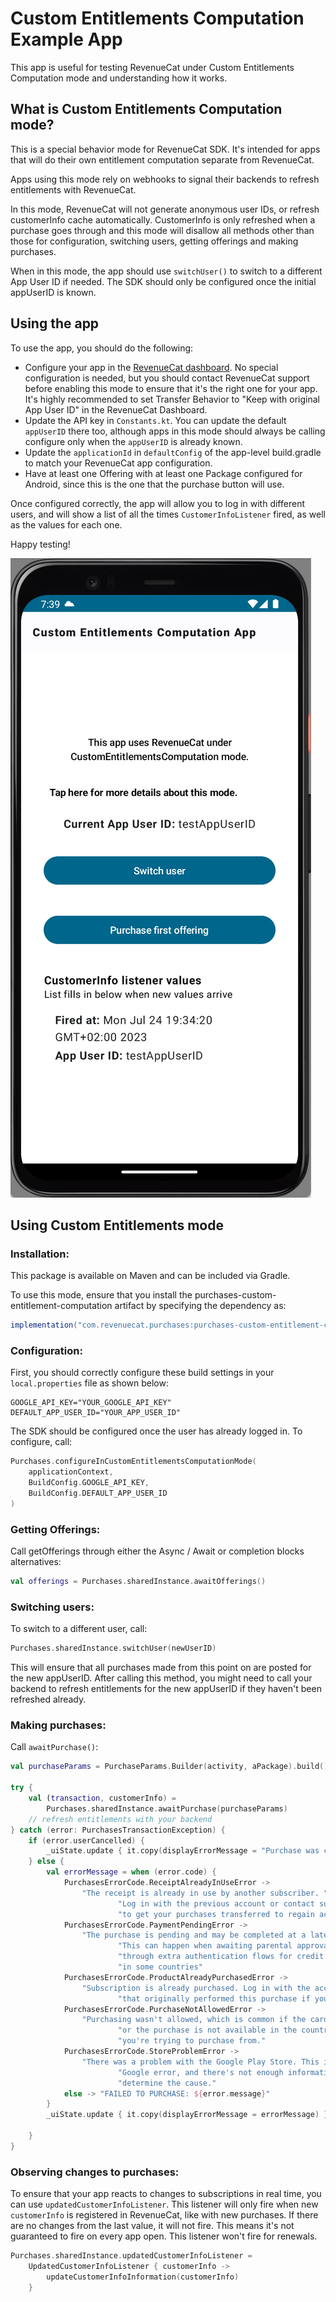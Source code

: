 # Custom Entitlements Computation Example App

This app is useful for testing RevenueCat under Custom Entitlements Computation mode and understanding how it works.

## What is Custom Entitlements Computation mode? 

This is a special behavior mode for RevenueCat SDK. It's intended for apps that will do their own entitlement computation separate from RevenueCat. 

Apps using this mode rely on webhooks to signal their backends to refresh entitlements with RevenueCat.

In this mode, RevenueCat will not generate anonymous user IDs, or refresh customerInfo cache automatically. CustomerInfo is only refreshed when a purchase goes through 
and this mode will disallow all methods other than those for configuration, switching users, getting offerings and making purchases.

When in this mode, the app should use `switchUser()` to switch to a different App User ID if needed. 
The SDK should only be configured once the initial appUserID is known.

## Using the app

To use the app, you should do the following: 
- Configure your app in the [RevenueCat dashboard](https://app.revenuecat.com/). No special configuration is needed, but you should contact RevenueCat support
before enabling this mode to ensure that it's the right one for your app. It's highly recommended to set Transfer Behavior to "Keep with original App User ID" in the RevenueCat Dashboard. 
- Update the API key in `Constants.kt`. You can update the default `appUserID` there too, although apps in this mode should 
always be calling configure only when the `appUserID` is already known. 
- Update the `applicationId` in `defaultConfig` of the app-level build.gradle to match your RevenueCat app configuration.
- Have at least one Offering with at least one Package configured for Android, since this is the one that the purchase button will use. 

Once configured correctly, the app will allow you to log in with different users, and will show a list of all the times `CustomerInfoListener` fired, as well as 
the values for each one. 

Happy testing!

![sample screenshot](./sample_screenshot.png)

## Using Custom Entitlements mode

### Installation: 

This package is available on Maven and can be included via Gradle.

To use this mode, ensure that you install the purchases-custom-entitlement-computation artifact by specifying the dependency as:

```gradle
implementation("com.revenuecat.purchases:purchases-custom-entitlement-computation:6.8.0")
```

### Configuration: 

First, you should correctly configure these build settings in your `local.properties` file as shown below:

```properties
GOOGLE_API_KEY="YOUR_GOOGLE_API_KEY"
DEFAULT_APP_USER_ID="YOUR_APP_USER_ID"
```

The SDK should be configured once the user has already logged in. To configure, call:

```kotlin
Purchases.configureInCustomEntitlementsComputationMode(
    applicationContext,
    BuildConfig.GOOGLE_API_KEY,
    BuildConfig.DEFAULT_APP_USER_ID
)
```

### Getting Offerings: 

Call getOfferings through either the Async / Await or completion blocks alternatives:

```kotlin
val offerings = Purchases.sharedInstance.awaitOfferings()
```

### Switching users: 

To switch to a different user, call:

```kotlin
Purchases.sharedInstance.switchUser(newUserID)
```

This will ensure that all purchases made from this point on are posted for the new appUserID. 
After calling this method, you might need to call your backend to refresh entitlements for the new appUserID if they haven't been refreshed already.

### Making purchases:

Call `awaitPurchase()`:

```kotlin
val purchaseParams = PurchaseParams.Builder(activity, aPackage).build()

try {
    val (transaction, customerInfo) =
        Purchases.sharedInstance.awaitPurchase(purchaseParams)
    // refresh entitlements with your backend
} catch (error: PurchasesTransactionException) {
    if (error.userCancelled) {
        _uiState.update { it.copy(displayErrorMessage = "Purchase was cancelled by the user") }
    } else {
        val errorMessage = when (error.code) {
            PurchasesErrorCode.ReceiptAlreadyInUseError ->
                "The receipt is already in use by another subscriber. " +
                        "Log in with the previous account or contact support " +
                        "to get your purchases transferred to regain access"
            PurchasesErrorCode.PaymentPendingError ->
                "The purchase is pending and may be completed at a later time. " +
                        "This can happen when awaiting parental approval or going " +
                        "through extra authentication flows for credit cards " +
                        "in some countries"
            PurchasesErrorCode.ProductAlreadyPurchasedError ->
                "Subscription is already purchased. Log in with the account " +
                        "that originally performed this purchase if you're using a different one."
            PurchasesErrorCode.PurchaseNotAllowedError ->
                "Purchasing wasn't allowed, which is common if the card is declined " +
                        "or the purchase is not available in the country " +
                        "you're trying to purchase from."
            PurchasesErrorCode.StoreProblemError ->
                "There was a problem with the Google Play Store. This is a generic " +
                        "Google error, and there's not enough information to " +
                        "determine the cause."
            else -> "FAILED TO PURCHASE: ${error.message}"
        }
        _uiState.update { it.copy(displayErrorMessage = errorMessage) }

    }
}
```

### Observing changes to purchases:

To ensure that your app reacts to changes to subscriptions in real time, you can use `updatedCustomerInfoListener`. This listener will only fire when new `customerInfo` is registered
in RevenueCat, like with new purchases. If there are no changes from the last value, it will not fire. This means it's not guaranteed to fire on every app open. 
This listener won't fire for renewals. 

```kotlin
Purchases.sharedInstance.updatedCustomerInfoListener =
    UpdatedCustomerInfoListener { customerInfo ->
        updateCustomerInfoInformation(customerInfo)
    }
```
